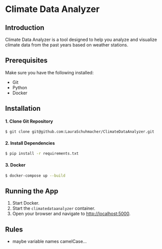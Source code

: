 # Climate Data Analyzer
## Introduction
Climate Data Analyzer is a tool designed to help you analyze and visualize climate data from the past years based on weather stations.

## Prerequisites
Make sure you have the following installed:
- Git
- Python
- Docker

## Installation
#### 1. Clone Git Repository
```bash
$ git clone git@github.com:LauraSchuhmacher/ClimateDataAnalyzer.git
```
#### 2. Install Dependencies
```bash
$ pip install -r requirements.txt
```
#### 3. Docker
```bash
$ docker-compose up --build
```

## Running the App
1. Start Docker. 
2. Start the `climatedataanalyzer` container.
3. Open your browser and navigate to [http://localhost:5000](http://localhost:5000).

## Rules
* maybe variable names camelCase...

